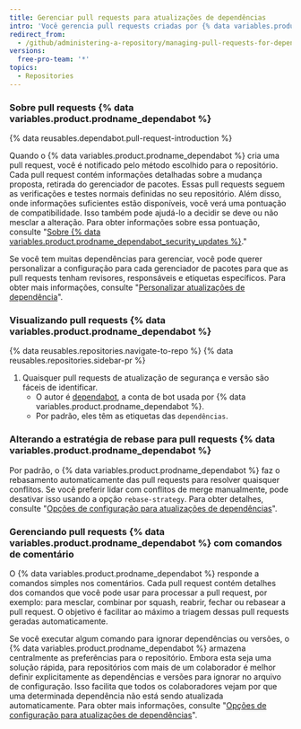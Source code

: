 ```yaml
---
title: Gerenciar pull requests para atualizações de dependências
intro: 'Você gerencia pull requests criadas por {% data variables.product.prodname_dependabot %} da mesma forma que outras pull requests, mas existem algumas opções extras.'
redirect_from:
  - /github/administering-a-repository/managing-pull-requests-for-dependency-updates
versions:
  free-pro-team: '*'
topics:
  - Repositories
---
```


### Sobre pull requests {% data variables.product.prodname_dependabot %}

{% data reusables.dependabot.pull-request-introduction %}

Quando o {% data variables.product.prodname_dependabot %} cria uma pull request, você é notificado pelo método escolhido para o repositório. Cada pull request contém informações detalhadas sobre a mudança proposta, retirada do gerenciador de pacotes. Essas pull requests seguem as verificações e testes normais definidas no seu repositório. Além disso, onde informações suficientes estão disponíveis, você verá uma pontuação de compatibilidade. Isso também pode ajudá-lo a decidir se deve ou não mesclar a alteração. Para obter informações sobre essa pontuação, consulte "[Sobre {% data variables.product.prodname_dependabot_security_updates %}](/github/managing-security-vulnerabilities/about-dependabot-security-updates)."

Se você tem muitas dependências para gerenciar, você pode querer personalizar a configuração para cada gerenciador de pacotes para que as pull requests tenham revisores, responsáveis e etiquetas específicos. Para obter mais informações, consulte "[Personalizar atualizações de dependência](/github/administering-a-repository/customizing-dependency-updates)".

### Visualizando pull requests {% data variables.product.prodname_dependabot %}

{% data reusables.repositories.navigate-to-repo %}
{% data reusables.repositories.sidebar-pr %}
1. Quaisquer pull requests de atualização de segurança e versão são fáceis de identificar.
    - O autor é [dependabot](https://github.com/dependabot), a conta de bot usada por {% data variables.product.prodname_dependabot %}.
    - Por padrão, eles têm as etiquetas das `dependências`.

### Alterando a estratégia de rebase para pull requests {% data variables.product.prodname_dependabot %}

Por padrão, o {% data variables.product.prodname_dependabot %} faz o rebasamento automaticamente das pull requests para resolver quaisquer conflitos. Se você preferir lidar com conflitos de merge manualmente, pode desativar isso usando a opção `rebase-strategy`. Para obter detalhes, consulte "[Opções de configuração para atualizações de dependências](/github/administering-a-repository/configuration-options-for-dependency-updates#rebase-strategy)".

### Gerenciando pull requests {% data variables.product.prodname_dependabot %} com comandos de comentário

O {% data variables.product.prodname_dependabot %} responde a comandos simples nos comentários. Cada pull request contém detalhes dos comandos que você pode usar para processar a pull request, por exemplo: para mesclar, combinar por squash, reabrir, fechar ou rebasear a pull request. O objetivo é facilitar ao máximo a triagem dessas pull requests geradas automaticamente.

Se você executar algum comando para ignorar dependências ou versões, o {% data variables.product.prodname_dependabot %} armazena centralmente as preferências para o repositório. Embora esta seja uma solução rápida, para repositórios com mais de um colaborador é melhor definir explicitamente as dependências e versões para ignorar no arquivo de configuração. Isso facilita que todos os colaboradores vejam por que uma determinada dependência não está sendo atualizada automaticamente. Para obter mais informações, consulte "[Opções de configuração para atualizações de dependências](/github/administering-a-repository/configuration-options-for-dependency-updates#ignore)".
